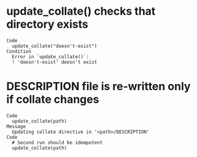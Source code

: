 # update_collate() checks that directory exists

    Code
      update_collate("doesn't-exist")
    Condition
      Error in `update_collate()`:
      ! 'doesn't-exist' doesn't exist

# DESCRIPTION file is re-written only if collate changes

    Code
      update_collate(path)
    Message
      Updating collate directive in '<path>/DESCRIPTION'
    Code
      # Second run should be idempotent
      update_collate(path)

